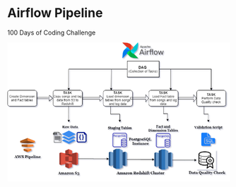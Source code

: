 # Airflow Pipeline
100 Days of Coding Challenge

![AWS Data Pipeline orchestration using Apache Airflow](Airflow-AWS_data_pipeline.png)
